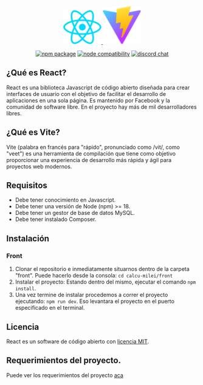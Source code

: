 <p align="center">

<a href="https://react.dev/" target="_blank">
    <img src="front/src/assets/react.svg" width="100" alt="React Logo">
</a>
<a href="https://vitejs.dev/" target="_blank">
    <img src="front/public/vite.svg" width="100" alt="Vite Logo">
</a>

</p>

<p align="center">
  <a href="https://npmjs.com/package/vite"><img src="https://img.shields.io/npm/v/vite.svg" alt="npm package"></a>
  <a href="https://nodejs.org/en/about/releases/"><img src="https://img.shields.io/node/v/vite.svg" alt="node compatibility"></a>
  <a href="https://chat.vitejs.dev"><img src="https://img.shields.io/badge/chat-discord-blue?style=flat&logo=discord" alt="discord chat"></a>
</p>

## ¿Qué es React?

React es una biblioteca Javascript de código abierto diseñada para crear interfaces de usuario con el objetivo de facilitar el desarrollo de aplicaciones en una sola página. Es mantenido por Facebook y la comunidad de software libre. En el proyecto hay más de mil desarrolladores libres.

## ¿Qué es Vite?

Vite (palabra en francés para "rápido", pronunciado como /vit/, como "veet") es una herramienta de compilación que tiene como objetivo proporcionar una experiencia de desarrollo más rápida y ágil para proyectos web modernos.


## Requisitos

- Debe tener conocimiento en Javascript.
- Debe tener una versión de Node (npm) >= 18.
- Debe tener un gestor de base de datos MySQL.
- Debe tener instalado Composer.


## Instalación

### Front
1. Clonar el repositorio e inmediatamente situarnos dentro de la carpeta "front". Puede hacerlo desde la consola: `cd calcu-milei/front`
2. Instalar el proyecto: Estando dentro del mismo, ejecutar el comando `npm install`.
3. Una vez termine de instalar procedemos a correr el proyecto ejecutando: `npm run dev`. Eso levantara el proyecto en el puerto especificado en el terminal.

<!-- ### Back
1. Clonar el repositorio e inmediatamente situarnos dentro de la carpeta "front". Puede hacerlo desde la consola: `cd calcu-milei/front`
2. Instalar el proyecto: Estando dentro del mismo, ejecutar el comando `npm install`.
3. Crear una base de datos mysql en gestor de preferencia.
4. Configurar el archivo `.env` y en la sección que contiene variables con prefijos `DB_` complete con los datos de su base de datos.
5. Si esta en entorno Linux ejecutar el comando `sudo chmod 777 -R storage`.
6. Correr el comando `php artisan migrate --seed`, esto ejecutará las migraciones y permitirá tener las tablas y los datos necesarios para el correcto funcionamiento.
7. Ejecute el comando `php artisan serve` esto le mostrará por consola la URL donde será visible y estará disponible el proyecto. -->


## Licencia

React es un software de código abierto con [licencia MIT](https://opensource.org/licenses/MIT).

## Requerimientos del proyecto.
Puede ver los requerimientos del proyecto [aca](Challenge.md)

